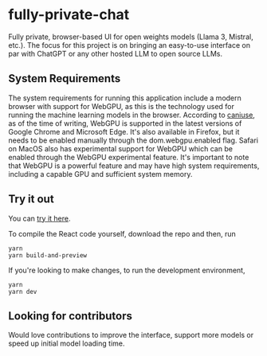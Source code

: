# fully-private-chat

Fully private, browser-based UI for open weights models (Llama 3, Mistral, etc.). The focus for this project is on bringing an easy-to-use interface on par with ChatGPT or any other hosted LLM to open source LLMs.
 
## System Requirements

The system requirements for running this application include a modern browser with support for WebGPU, as this is the technology used for running the machine learning models in the browser. According to [caniuse](https://caniuse.com/?search=WebGPU), as of the time of writing, WebGPU is supported in the latest versions of Google Chrome and Microsoft Edge. It's also available in Firefox, but it needs to be enabled manually through the dom.webgpu.enabled flag. Safari on MacOS also has experimental support for WebGPU which can be enabled through the WebGPU experimental feature. It's important to note that WebGPU is a powerful feature and may have high system requirements, including a capable GPU and sufficient system memory.

## Try it out

You can [try it here](https://fullyprivatechat.com/).

To compile the React code yourself, download the repo and then, run

```
yarn
yarn build-and-preview
```

If you're looking to make changes, to run the development environment,

```
yarn
yarn dev
```

## Looking for contributors

Would love contributions to improve the interface, support more models or speed up initial model loading time.
